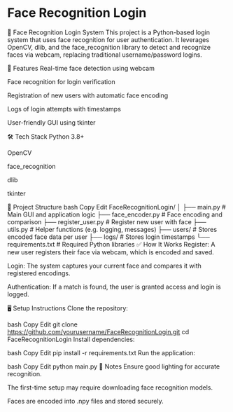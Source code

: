 # Face Recognition Login
🔐 Face Recognition Login System
This project is a Python-based login system that uses face recognition for user authentication. It leverages OpenCV, dlib, and the face_recognition library to detect and recognize faces via webcam, replacing traditional username/password logins.

🚀 Features
Real-time face detection using webcam

Face recognition for login verification

Registration of new users with automatic face encoding

Logs of login attempts with timestamps

User-friendly GUI using tkinter

🛠️ Tech Stack
Python 3.8+

OpenCV

face_recognition

dlib

tkinter

📁 Project Structure
bash
Copy
Edit
FaceRecognitionLogin/
│
├── main.py                  # Main GUI and application logic
├── face_encoder.py          # Face encoding and comparison
├── register_user.py         # Register new user with face
├── utils.py                 # Helper functions (e.g. logging, messages)
├── users/                   # Stores encoded face data per user
├── logs/                    # Stores login timestamps
└── requirements.txt         # Required Python libraries
✅ How It Works
Register: A new user registers their face via webcam, which is encoded and saved.

Login: The system captures your current face and compares it with registered encodings.

Authentication: If a match is found, the user is granted access and login is logged.

🖥️ Setup Instructions
Clone the repository:

bash
Copy
Edit
git clone https://github.com/yourusername/FaceRecognitionLogin.git
cd FaceRecognitionLogin
Install dependencies:

bash
Copy
Edit
pip install -r requirements.txt
Run the application:

bash
Copy
Edit
python main.py
📌 Notes
Ensure good lighting for accurate recognition.

The first-time setup may require downloading face recognition models.

Faces are encoded into .npy files and stored securely.
